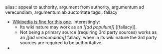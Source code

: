 alias:: appeal to authority, argument from authority, argumentum ad verecundiam, argumentum ab auctoritate
tags:: fallacy

- [Wikipedia is fine for this one](https://en.wikipedia.org/wiki/Argument_from_authority). Interestingly:
  * Its wiki nature may work as an _[[ad populum]]_ [[fallacy]].
  * Not being a primary source (requiring 3rd party sources) works as an *[[ad verecundiam]]* fallacy, when in its wiki nature the 3rd party sources are required to be authoritative.
-